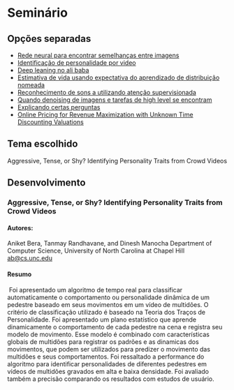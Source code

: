 # Seminário
## Opções separadas
- [Rede neural para encontrar semelhanças entre imagens](https://www.ijcai.org/proceedings/2018/0119.pdf)
- [Identificação de personalidade por video](https://www.ijcai.org/proceedings/2017/0017.pdf)
- [Deep leaning no ali baba](https://www.ijcai.org/proceedings/2017/0002.pdf)
- [Estimativa de vida usando expectativa do aprendizado de distribuição nomeada](https://www.ijcai.org/proceedings/2018/0099.pdf)
- [Reconhecimento de sons a utilizando atenção supervisionada](https://www.ijcai.org/proceedings/2018/0463.pdf)
- [Quando denoising de imagens e tarefas de high level se encontram](https://www.ijcai.org/proceedings/2018/0117.pdf)
- [Explicando certas perguntas](https://www.ijcai.org/proceedings/2018/0233.pdf)
- [Online Pricing for Revenue Maximization with Unknown Time Discounting Valuations](https://www.ijcai.org/proceedings/2018/0061.pdf)

## Tema escolhido

Aggressive, Tense, or Shy? Identifying Personality Traits from Crowd Videos

## Desenvolvimento

### Aggressive, Tense, or Shy? Identifying Personality Traits from Crowd Videos

#### Autores: 

Aniket Bera, Tanmay Randhavane, and Dinesh Manocha
Department of Computer Science, University of North Carolina at Chapel Hill
ab@cs.unc.edu

#### Resumo

​	Foi apresentado um algoritmo de tempo real para classificar automaticamente o comportamento ou personalidade dinâmica de um pedestre baseado em seus movimentos em um vídeo de multidões. O critério de classificação utilizado é baseado na Teoria dos Traços de Personalidade. Foi apresentado um plano estatístico que aprende dinamicamente o comportamento de cada pedestre na cena e registra seu modelo de movimento. Esse modelo é combinado com características globais de multidões para registrar os padrões e as dinamicas dos movimentos, que podem ser utilizados para predizer o movimento das multidões e seus comportamentos. Foi ressaltado a performance do algoritmo para identificar personalidades de diferentes pedestres em vídeos de multidões gravados em alta e baixa densidade. Foi avaliado também a precisão comparando os resultados com estudos de usuário.